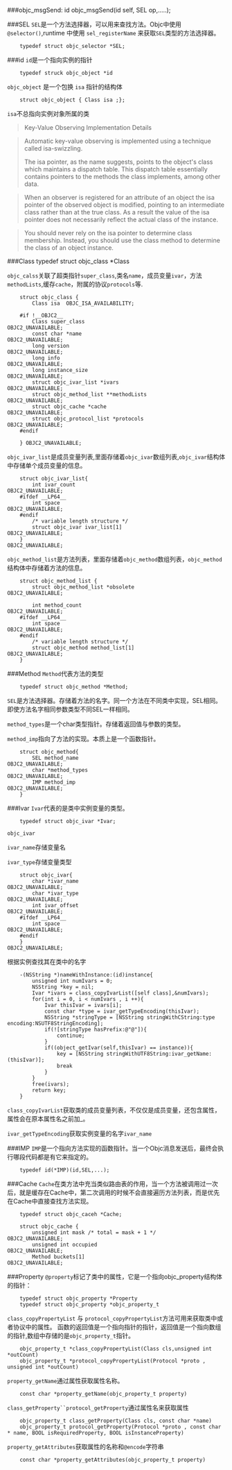 ###objc_msgSend:
	id objc_msgSend(id self, SEL op,.....);
	
###SEL
  `SEL`是一个方法选择器，可以用来查找方法。Objc中使用 `@selector()`,runtime 中使用 `sel_registerName` 来获取`SEL`类型的方法选择器。

```
	typedef struct objc_selector *SEL;
```
###id
`id`是一个指向实例的指针

```	
	typedef struck objc_object *id
```

`objc_object` 是一个包换 `isa` 指针的结构体

```	
	struct objc_object { Class isa ;};
```

`isa`不总指向实例对象所属的类

>Key-Value Observing Implementation Details

>Automatic key-value observing is implemented using a technique called isa-swizzling.
>
>The isa pointer, as the name suggests, points to the object's class which maintains a dispatch table. This dispatch table essentially contains pointers to the methods the class implements, among other data.

>When an observer is registered for an attribute of an object the isa pointer of the observed object is modified, pointing to an intermediate class rather than at the true class. As a result the value of the isa pointer does not necessarily reflect the actual class of the instance.

>You should never rely on the isa pointer to determine class membership. Instead, you should use the class method to determine the class of an object instance.

###Class
	typedef struct objc_class *Class
	
`objc_calss`关联了超类指针`super_class`,类名`name`，成员变量`ivar`，方法`methodLists`,缓存`cache`，附属的协议`protocols`等.
	
```	
	struct objc_class {
		Class isa  OBJC_ISA_AVAILABILITY;

	#if !__OBJC2__
		Class super_class										OBJC2_UNAVAILABLE;
		const char *name										 OBJC2_UNAVAILABLE;
		long version											 OBJC2_UNAVAILABLE;
		long info												OBJC2_UNAVAILABLE;
		long instance_size									   OBJC2_UNAVAILABLE;
		struct objc_ivar_list *ivars							 OBJC2_UNAVAILABLE;
		struct objc_method_list **methodLists					OBJC2_UNAVAILABLE;
		struct objc_cache *cache								 OBJC2_UNAVAILABLE;
		struct objc_protocol_list *protocols					 OBJC2_UNAVAILABLE;
	#endif

	} OBJC2_UNAVAILABLE;
```

`objc_ivar_list`是成员变量列表,里面存储着`objc_ivar`数组列表,`objc_ivar`结构体中存储单个成员变量的信息。

```	
	struct objc_ivar_list{
		int ivar_count										OBJC2_UNAVAILABLE; 
	#ifdef __LP64__
		int space											 OBJC2_UNAVAILABLE;
	#endif
		/* variable length structure */
		struct objc_ivar ivar_list[1]						 OBJC2_UNAVAILABLE;
	}														 OBJC2_UNAVAILABLE;
```

`objc_method_list`是方法列表，里面存储着`objc_method`数组列表，`objc_method`结构体中存储着方法的信息。

```	
	struct objc_method_list {
		struct objc_method_list *obsolete						OBJC2_UNAVAILABLE;

		int method_count										 OBJC2_UNAVAILABLE;
	#ifdef __LP64__
		int space												OBJC2_UNAVAILABLE;
	#endif
		/* variable length structure */
		struct objc_method method_list[1]						OBJC2_UNAVAILABLE;
	}
```

###Method
`Method`代表方法的类型

```	
	typedef struct objc_method *Method;
```

`SEL`是方法选择器。存储着方法的名字。同一个方法在不同类中实现，SEL相同。即使方法名字相同参数类型不同SEL一样相同。

`method_types`是一个char类型指针。存储着返回值与参数的类型。

`method_imp`指向了方法的实现。本质上是一个函数指针。

```
	struct objc_method{
		SEL method_name										  OBJC2_UNAVAILABLE;
		char *method_types									   OBJC2_UNAVAILABLE;
		IMP method_imp										   OBJC2_UNAVAILABLE;
	}
```

###Ivar
`Ivar`代表的是类中实例变量的类型。

```	
	typedef struct objc_ivar *Ivar;
```

`objc_ivar`

`ivar_name`存储变量名

`ivar_type`存储变量类型

```
	struct objc_ivar{
		char *ivar_name										  OBJC2_UNAVAILABLE;
		char *ivar_type										  OBJC2_UNAVAILABLE;
		int ivar_offset										  OBJC2_UNAVAILABLE;
	#ifdef __LP64__
		int space											  OBJC2_UNAVAILABLE;
	#endif
	}														  OBJC2_UNAVAILABLE;
```

根据实例查找其在类中的名字

```
	-(NSString *)nameWithInstance:(id)instance{
		unsigned int numIvars = 0;
		NSString *key = nil;
		Ivar *ivars = class_copyIvarList([self class],&numIvars);
		for(int i = 0, i < numIvars , i ++){
			Ivar thisIvar = ivars[i];
			const char *type = ivar_getTypeEncoding(thisIvar);
			NSString *stringType = [NSString stringWithCString:type encoding:NSUTF8StringEncoding];
			if(![stringType hasPrefix:@"@"]){
				continue;
			}
			if((object_getIvar(self,thisIvar) == instance)){
				key = [NSString stringWithUTF8String:ivar_getName:(thisIvar)];
				break
			}
		}
		free(ivars);
		return key;
	}
```

`class_copyIvarList`获取类的成员变量列表，不仅仅是成员变量，还包含属性，属性会在原本属性名之前加_。

`ivar_getTypeEncoding`获取实例变量的名字`ivar_name`

###IMP
`IMP`是一个指向方法实现的函数指针。当一个Objc消息发送后，最终会执行哪段代码都是有它来指定的。

```
	typedef id(*IMP)(id,SEL,...);
```
	
###Cache
`Cache`在类方法中充当类似路由表的作用，当一个方法被调用过一次后，就是缓存在Cache中，第二次调用的时候不会直接遍历方法列表，而是优先在Cache中直接查找方法实现。

```	
	typedef struct objc_caceh *Cache;
	
	struct objc_cache {
		unsigned int mask /* total = mask + 1 */						  OBJC2_UNAVAILABLE;
		unsigned int occupied											 OBJC2_UNAVAILABLE;
		Method buckets[1]												 OBJC2_UNAVAILABLE;
```	
		
###Property
`@property`标记了类中的属性，它是一个指向objc_property结构体的指针：

```
	typedef struct objc_property *Property
	typedef struct objc_property *objc_property_t
```
	
`class_copyPropertyList` 与 `protocol_copyPropertyList`方法可用来获取类中或者协议中的属性。
函数的返回值是一个指向指针的指针，返回值是一个指向数组的指针,数组中存储的是`objc_property_t`指针。

```
	objc_property_t *class_copyPropertyList(Class cls,unsigned int *outCount)
	objc_property_t *protocol_copyPropertyList(Protocol *proto , unsigned int *outCount)
```
	
`property_getName`通过属性获取属性名称。

```	
	const char *property_getName(objc_property_t property)
```

`class_getProperty``protocol_getProperty`通过属性名来获取属性

```
	objc_property_t class_getProperty(Class cls, const char *name)
	objc_property_t protocol_getProperty(Protocol *proto , const char * name, BOOL isRequiredProperty, BOOL isInstanceProperty)

```
	
`property_getAttributes`获取属性的名称和`@encode`字符串

```	
	const char *property_getAttributes(objc_property_t property)
```	
	
	
	
	
